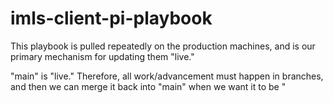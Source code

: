 # imls-client-pi-playbook

This playbook is pulled repeatedly on the production machines, and is our primary mechanism for updating them "live."

"main" is "live." Therefore, all work/advancement must happen in branches, and then we can merge it back into "main" when we want it to be "